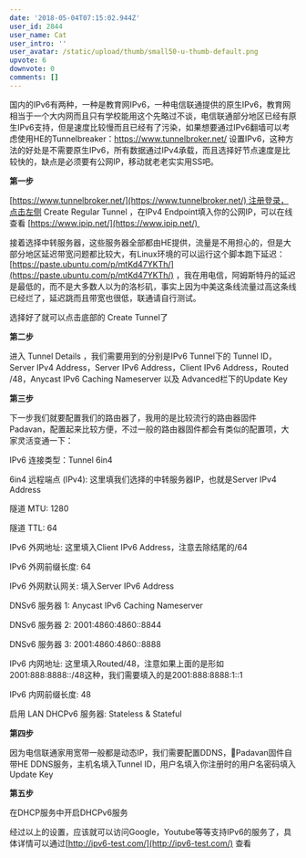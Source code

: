 ```yaml
---
date: '2018-05-04T07:15:02.944Z'
user_id: 2844
user_name: Cat
user_intro: ''
user_avatar: /static/upload/thumb/small50-u-thumb-default.png
upvote: 6
downvote: 0
comments: []
---
```


国内的IPv6有两种，一种是教育网IPv6，一种电信联通提供的原生IPv6，教育网相当于一个大内网而且只有学校能用这个先略过不谈，电信联通部分地区已经有原生IPv6支持，但是速度比较慢而且已经有了污染，如果想要通过IPv6翻墙可以考虑使用HE的Tunnelbreaker：https://www.tunnelbroker.net/ 设置IPv6，这种方法的好处是不需要原生IPv6，所有数据通过IPv4承载，而且选择好节点速度是比较快的，缺点是必须要有公网IP，移动就老老实实用SS吧。

**第一步**

[https://www.tunnelbroker.net/](https://www.tunnelbroker.net/) 注册登录，点击左侧 Create Regular Tunnel ，在IPv4 Endpoint填入你的公网IP，可以在线查看 [https://www.ipip.net/](https://www.ipip.net/) 

接着选择中转服务器，这些服务器全部都由HE提供，流量是不用担心的，但是大部分地区延迟带宽问题都比较大，有Linux环境的可以运行这个脚本跑下延迟：[https://paste.ubuntu.com/p/mtKd47YKTh/](https://paste.ubuntu.com/p/mtKd47YKTh/) ，我在用电信，阿姆斯特丹的延迟是最低的，而不是大多数人以为的洛杉矶，事实上因为中美这条线流量过高这条线已经烂了，延迟跳而且带宽也很低，联通请自行测试。

选择好了就可以点击底部的 Create Tunnel了

**第二步**

进入 Tunnel Details ，我们需要用到的分别是IPv6 Tunnel下的 Tunnel ID，Server IPv4 Address，Server IPv6 Address，Client IPv6 Address，Routed /48，Anycast IPv6 Caching Nameserver 以及 Advanced栏下的Update Key

**第三步**

下一步我们就要配置我们的路由器了，我用的是比较流行的路由器固件Padavan，配置起来比较方便，不过一般的路由器固件都会有类似的配置项，大家灵活变通一下：

IPv6 连接类型：Tunnel 6in4

6in4 远程端点 (IPv4): 这里填我们选择的中转服务器IP，也就是Server IPv4 Address

隧道 MTU: 1280

隧道 TTL: 64

IPv6 外网地址: 这里填入Client IPv6 Address，注意去除结尾的/64

IPv6 外网前缀长度: 64

IPv6 外网默认网关: 填入Server IPv6 Address

DNSv6 服务器 1: Anycast IPv6 Caching Nameserver

DNSv6 服务器 2: 2001:4860:4860::8844

DNSv6 服务器 3: 2001:4860:4860::8888

IPv6 内网地址: 这里填入Routed/48，注意如果上面的是形如2001:888:8888::/48这种，我们需要填入的是2001:888:8888:1::1

IPv6 内网前缀长度: 48

启用 LAN DHCPv6 服务器: Stateless & Stateful

**第四步**

因为电信联通家用宽带一般都是动态IP，我们需要配置DDNS，Padavan固件自带HE DDNS服务，主机名填入Tunnel ID，用户名填入你注册时的用户名密码填入Update Key

**第五步**

在DHCP服务中开启DHCPv6服务

  

经过以上的设置，应该就可以访问Google，Youtube等等支持IPv6的服务了，具体详情可以通过[http://ipv6-test.com/](http://ipv6-test.com/) 查看
